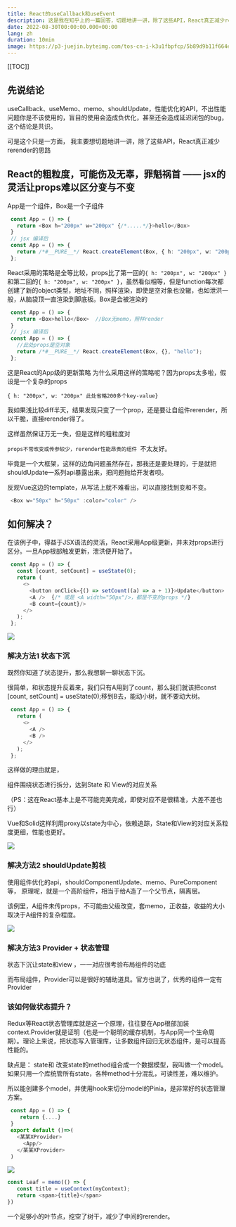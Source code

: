 ```yaml
---
title: React的useCallback和useEvent
description: 这是我在知乎上的一篇回答，切题地讲一讲，除了这些API，React真正减少rerender的思路
date: 2022-08-30T00:00:00.000+00:00
lang: zh
duration: 10min
image: https://p3-juejin.byteimg.com/tos-cn-i-k3u1fbpfcp/5b89d9b11f664eff833f9722b3f8d715~tplv-k3u1fbpfcp-zoom-1.image
---
```


[[TOC]]

## 先说结论

useCallback、useMemo、memo、shouldUpdate，性能优化的API，不出性能问题你是不该使用的，盲目的使用会造成负优化，甚至还会造成延迟闭包的bug，这个结论是共识。

可是这个只是一方面， 我主要想切题地讲一讲，除了这些API，React真正减少rerender的思路

## React的粗粒度，可能伤及无辜，罪魁祸首 —— jsx的灵活让props难以区分变与不变

App是一个组件，Box是一个子组件

```typescript
 const App = () => {
   return <Box h="200px" w="200px" {/*.....*/}>hello</Box>
 }
 // jsx 编译后
 const App = () => {
   return /*#__PURE__*/ React.createElement(Box, { h: "200px", w: "200px" }, "hello");
 };
```

React采用的策略是全等比较，props比了第一回的`{ h: "200px", w: "200px" }`和第二回的`{ h: "200px", w: "200px" }`，虽然看似相等，但是function每次都创建了新的object类型，地址不同，照样渲染，即使是空对象也没辙，也如泄洪一般，从脑袋顶一直渲染到脚底板。Box是会被渲染的

```typescript
 const App = () => {
   return <Box>hello</Box>  //Box无memo，照样render
 }
 // jsx 编译后
 const App = () => {
   //此处props是空对象
   return /*#__PURE__*/ React.createElement(Box, {}, "hello");
 };
```

这是React的App级的更新策略 为什么采用这样的策略呢？因为props太多啦，假设是一个复杂的props

`{ h: "200px", w: "200px" 此处省略200多个key-value}`

我如果浅比较diff半天，结果发现只变了一个prop，还是要让自组件rerender，所以干脆，直接rerender得了。

这样虽然保证万无一失，但是这样的粗粒度对

`props不常改变或传参较少，rerender性能昂贵的组件 `不太友好。

毕竟是一个大框架，这样的边角问题虽然存在，那我还是要处理的，于是就把shouldUpdate一系列api暴露出来，把问题抛给开发者呗。

反观Vue这边的template，从写法上就不难看出，可以直接找到变和不变。

```typescript
 <Box w="50px" h="50px" :color="color" />
```

## 如何解决？

在该例子中，得益于JSX语法的灵活，React采用App级更新，并未对props进行区分。一旦App根部触发更新，泄洪便开始了。

```typescript
 const App = () => {
   const [count, setCount] = useState(0);
   return (
     <>
       <button onClick={() => setCount((a) => a + 1)}>Update</button>
       <A />  {/* 或是 <A width="50px"/>，都是不变的props */}
       <B count={count}/>
     </>
   );
 };
```

![](https://p3-juejin.byteimg.com/tos-cn-i-k3u1fbpfcp/5b89d9b11f664eff833f9722b3f8d715~tplv-k3u1fbpfcp-zoom-1.image)


### 解决方法1 状态下沉

既然你知道了状态提升，那么我想聊一聊状态下沉。

很简单，和状态提升反着来，我们只有A用到了count，那么我们就该把const [count, setCount] = useState(0);移到B去，能动小树，就不要动大树。

```typescript
 const App = () => {
   return (
     <>
       <A />
       <B />
     </>
   );
 };
```

这样做的理由就是，

组件围绕状态进行拆分，达到State 和 View的对应关系

（PS：这在React基本上是不可能完美完成，即使对应不是很精准，大差不差也行）

Vue和Solid这样利用proxy以state为中心，依赖追踪，State和View的对应关系粒度更细，性能也更好。

![](https://p3-juejin.byteimg.com/tos-cn-i-k3u1fbpfcp/b77951790c384711900e1d938f876e2a~tplv-k3u1fbpfcp-zoom-1.image)




### 解决方法2 shouldUpdate剪枝

使用组件优化的api，shouldComponentUpdate、memo、PureComponent等， 原理呢，就是一个高阶组件，相当于给A造了一个父节点，隔离层。

该例里，A组件未传props，不可能由父级改变，套memo，正收益，收益的大小取决于A组件的复杂程度。




![](https://p3-juejin.byteimg.com/tos-cn-i-k3u1fbpfcp/a0e3c0e878b243e69907a34e4d1aa93f~tplv-k3u1fbpfcp-zoom-1.image)



### 解决方法3 Provider + 状态管理

状态下沉让state和view ，一一对应很考验布局组件的功底

而布局组件，Provider可以是很好的辅助道具。官方也说了，优秀的组件一定有Provider

### 该如何做状态提升？

Redux等React状态管理库就是这一个原理，往往要在App根部加装context.Provider就是证明（也是一个聪明的缓存机制，与App同一个生命周期）。理论上来说，把状态写入管理库，让多数组件回归无状态组件，是可以提高性能的。

缺点是： state和 改变state的method组合成一个数据模型，我叫做一个model。如果只用一个库统管所有state，各种method十分混乱，可读性差，难以维护。

所以能创建多个model，并使用hook来切分model的Pinia，是非常好的状态管理方案。

```typescript
 const App = () => {
    return {....}
 }
 export default ()=>(
   <某某XProvider>
     <App/>
   </某某XProvider>
 )
```



![](https://p3-juejin.byteimg.com/tos-cn-i-k3u1fbpfcp/de19b03c2911404d868bc10507d4074b~tplv-k3u1fbpfcp-zoom-1.image)



```typescript
const Leaf = memo(() => {
   const title = useContext(myContext);
   return <span>{title}</span>
})
```

一个足够小的叶节点，挖空了树干，减少了中间的rerender。

